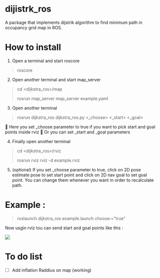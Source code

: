 # dijistrk_ros

A package that implements dijstrik algorithm to find minimum path in occupancy grid map in ROS.

# How to install

1. Open a terminal and start roscore

> roscore

2. Open another terminal and start map_server

> cd <dijkstra_ros>/map
> 
> rosrun map_server map_server example.yaml

3. Open another terminal

> rosrun dijkstra_ros dijkstra_ros.py <_choose> <_start> <_goal>

🚀️ Here you set _choose parameter to true if you want to pick start and goal points inside rviz
🚀️ Or you can set  _start and _goal parameters

4. Finally open another terminal

> cd <dijkstra_ros>/rviz
> 
> rosrun rviz rviz -d example.rviz

5. (optional) If you set _choose parameter to true, click on 2D pose estimate pose to set start point and click on 2D nav goal to set goal point. You can change them whenever you want in order to recalculate path.

# Example :

> roslaunch dijkstra_ros example.launch choose:="true"

Now usgin rviz tou can send start and goal points like this : 

![](https://github.com/gelardrc/dijkstra_ros/blob/main/img/dijstrik_ros.gif)



# To do list

* [ ] Add inflation Raddius on map (working)


